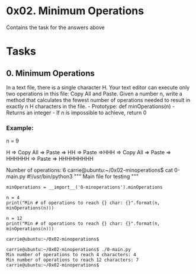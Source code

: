 # 0x02. Minimum Operations
Contains the task for the answers above

# Tasks
## 0. Minimum Operations
In a text file, there is a single character H. Your text editor can execute only two operations in this file: Copy All and Paste. Given a number n, write a method that calculates the fewest number of operations needed to result in exactly n H characters in the file.
    - Prototype: def minOperations(n)
    - Returns an integer
    - If n is impossible to achieve, return 0
### Example:
n = 9

H => Copy All => Paste => HH => Paste =>HHH => Copy All => Paste => HHHHHH => Paste => HHHHHHHHH

Number of operations: 6
    carrie@ubuntu:~/0x02-minoperations$ cat 0-main.py
    #!/usr/bin/python3
    """
    Main file for testing
    """

    minOperations = __import__('0-minoperations').minOperations

    n = 4
    print("Min # of operations to reach {} char: {}".format(n, minOperations(n)))

    n = 12
    print("Min # of operations to reach {} char: {}".format(n, minOperations(n)))

    carrie@ubuntu:~/0x02-minoperations$

    carrie@ubuntu:~/0x02-minoperations$ ./0-main.py
    Min number of operations to reach 4 characters: 4
    Min number of operations to reach 12 characters: 7
    carrie@ubuntu:~/0x02-minoperations$
